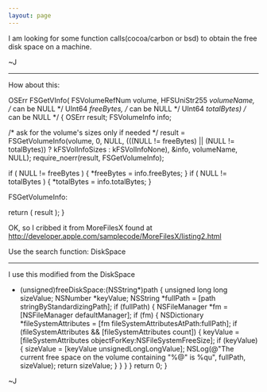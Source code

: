 ```yaml
---
layout: page
---
```



I am looking for some function calls(cocoa/carbon or bsd) to obtain the free disk space on a machine.

~J

----

How about this:

    
OSErr FSGetVInfo(
  FSVolumeRefNum volume,
  HFSUniStr255 *volumeName,  /* can be NULL */
  UInt64 *freeBytes,      /* can be NULL */
  UInt64 *totalBytes)      /* can be NULL */
{
  OSErr        result;
  FSVolumeInfo    info;
  
  /* ask for the volume's sizes only if needed */
  result = FSGetVolumeInfo(volume, 0, NULL,
    (((NULL != freeBytes) || (NULL != totalBytes)) ? kFSVolInfoSizes : kFSVolInfoNone),
    &info, volumeName, NULL);
  require_noerr(result, FSGetVolumeInfo);
  
  if ( NULL != freeBytes )
  {
    *freeBytes = info.freeBytes;
  }
  if ( NULL != totalBytes )
  {
    *totalBytes = info.totalBytes;
  }
  
FSGetVolumeInfo:

  return ( result );
}


OK, so I cribbed it from MoreFilesX found at http://developer.apple.com/samplecode/MoreFilesX/listing2.html

Use the search function: DiskSpace

----

I use this modified from the DiskSpace

    
+ (unsigned)freeDiskSpace:(NSString*)path {
    unsigned long long sizeValue;
	NSNumber *keyValue;
    NSString *fullPath = [path stringByStandardizingPath];
    if (fullPath) {
		NSFileManager *fm = [NSFileManager defaultManager];
        if (fm) {
            NSDictionary *fileSystemAttributes = [fm fileSystemAttributesAtPath:fullPath];
            if (fileSystemAttributes && [fileSystemAttributes count]) {
				keyValue = [fileSystemAttributes objectForKey:NSFileSystemFreeSize];
                if (keyValue) {
                    sizeValue = [keyValue unsignedLongLongValue];
                    NSLog(@"The current free space on the volume containing \"%@\" is %qu", fullPath, sizeValue);
					return sizeValue; 
                }
            }
        }
    }
	return 0;
}


~J
